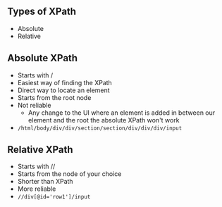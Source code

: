 ## Types of XPath
- Absolute
- Relative
## Absolute XPath
- Starts with /
- Easiest way of finding the XPath
- Direct way to locate an element
- Starts from the root node
- Not reliable
	- Any change to the UI where an element is added in between our element and the root the absolute XPath won't work
- `/html/body/div/div/section/section/div/div/div/input`
## Relative XPath
- Starts with //
- Starts from the node of your choice
- Shorter than XPath
- More reliable
- `//div[@id='row1']/input`